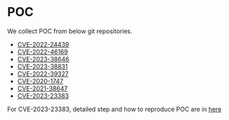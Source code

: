 # POC

We collect POC from below git repositories.
- [CVE-2022-24439](https://security.snyk.io/vuln/SNYK-PYTHON-GITPYTHON-3113858)
- [CVE-2022-46169](https://github.com/ariyaadinatha/cacti-cve-2022-46169-exploit)
- [CVE-2023-38646](https://github.com/m3m0o/metabase-pre-auth-rce-poc)
- [CVE-2023-38831](https://github.com/MorDavid/CVE-2023-38831-Winrar-Exploit-Generator-POC)
- [CVE-2022-39327](https://security.snyk.io/vuln/SNYK-PYTHON-AZURECLI-3063430)
- [CVE-2020-1747](https://huntr.com/bounties/31832f0c-e5bb-4552-a12c-542f81f111e6/)
- [CVE-2021-38647](https://github.com/AlteredSecurity/CVE-2021-38647)
- [CVE-2023-23383](https://orca.security/resources/blog/super-fabrixss-azure-vulnerability/)

For CVE-2023-23383, detailed step and how to reproduce POC are in [here](https://orca.security/resources/blog/super-fabrixss-azure-vulnerability/)